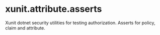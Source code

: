 # xunit.attribute.asserts
Xunit dotnet security utilities for testing authorization. Asserts for policy, claim and attribute.
